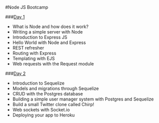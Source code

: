 #Node JS Bootcamp

###[Day 1](day_one/)
- What is Node and how does it work?
- Writing a simple server with Node
- Introduction to Express JS
- Hello World with Node and Express
- REST refresher
- Routing with Express
- Templating with EJS
- Web requests with the Request module

###[Day 2](day_two/)
- Introduction to Sequelize
- Models and migrations through Sequelize
- CRUD with the Postgres database
- Building a simple user manager system with Postgres and Sequelize
- Build a small Twitter clone called Chirp!
- Web sockets with Socket.io
- Deploying your app to Heroku